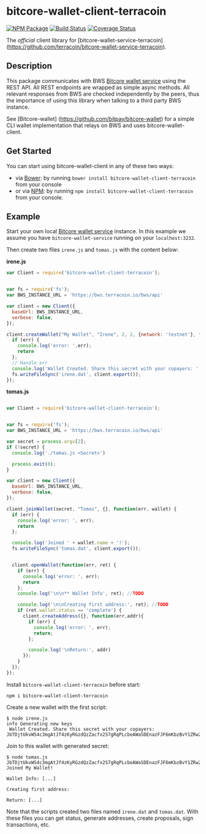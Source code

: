# bitcore-wallet-client-terracoin

[![NPM Package](https://img.shields.io/npm/v/bitcore-wallet-client-terracoin.svg?style=flat-square)](https://www.npmjs.org/package/bitcore-wallet-client-terracoin)
[![Build Status](https://img.shields.io/travis/terracoin/bitcore-wallet-client-terracoin.svg?branch=master&style=flat-square)](https://travis-ci.org/terracoin/bitcore-wallet-client-terracoin) 
[![Coverage Status](https://coveralls.io/repos/terracoin/bitcore-wallet-client-terracoin/badge.svg)](https://coveralls.io/r/terracoin/bitcore-wallet-client-terracoin)

The *official* client library for [bitcore-wallet-service-terracoin] (https://github.com/terracoin/bitcore-wallet-service-terracoin). 

## Description

This package communicates with BWS [Bitcore wallet service](https://github.com/terracoin/bitcore-wallet-service-terracoin) using the REST API. All REST endpoints are wrapped as simple async methods. All relevant responses from BWS are checked independently by the peers, thus the importance of using this library when talking to a third party BWS instance.

See [Bitcore-wallet] (https://github.com/bitpay/bitcore-wallet) for a simple CLI wallet implementation that relays on BWS and uses bitcore-wallet-client.

## Get Started

You can start using bitcore-wallet-client in any of these two ways:

* via [Bower](http://bower.io/): by running `bower install bitcore-wallet-client-terracoin` from your console
* or via [NPM](https://www.npmjs.com/package/bitcore-wallet-client-terracoin): by running `npm install bitcore-wallet-client-terracoin` from your console.

## Example

Start your own local [Bitcore wallet service](https://github.com/terracoin/bitcore-wallet-service-terracoin) instance. In this example we assume you have `bitcore-wallet-service` running on your `localhost:3232`.

Then create two files `irene.js` and `tomas.js` with the content below:

**irene.js**

``` javascript
var Client = require('bitcore-wallet-client-terracoin');


var fs = require('fs');
var BWS_INSTANCE_URL = 'https://bws.terracoin.io/bws/api'

var client = new Client({
  baseUrl: BWS_INSTANCE_URL,
  verbose: false,
});

client.createWallet("My Wallet", "Irene", 2, 2, {network: 'testnet'}, function(err, secret) {
  if (err) {
    console.log('error: ',err); 
    return
  };
  // Handle err
  console.log('Wallet Created. Share this secret with your copayers: ' + secret);
  fs.writeFileSync('irene.dat', client.export());
});
```

**tomas.js**

``` javascript

var Client = require('bitcore-wallet-client-terracoin');


var fs = require('fs');
var BWS_INSTANCE_URL = 'https://bws.terracoin.io/bws/api'

var secret = process.argv[2];
if (!secret) {
  console.log('./tomas.js <Secret>')

  process.exit(0);
}

var client = new Client({
  baseUrl: BWS_INSTANCE_URL,
  verbose: false,
});

client.joinWallet(secret, "Tomas", {}, function(err, wallet) {
  if (err) {
    console.log('error: ', err);
    return
  };

  console.log('Joined ' + wallet.name + '!');
  fs.writeFileSync('tomas.dat', client.export());


  client.openWallet(function(err, ret) {
    if (err) {
      console.log('error: ', err);
      return
    };
    console.log('\n\n** Wallet Info', ret); //TODO

    console.log('\n\nCreating first address:', ret); //TODO
    if (ret.wallet.status == 'complete') {
      client.createAddress({}, function(err,addr){
        if (err) {
          console.log('error: ', err);
          return;
        };

        console.log('\nReturn:', addr)
      });
    }
  });
});
```

Install `bitcore-wallet-client-terracoin` before start:

```
npm i bitcore-wallet-client-terracoin
```

Create a new wallet with the first script:

```
$ node irene.js
info Generating new keys 
 Wallet Created. Share this secret with your copayers: JbTDjtUkvWS4c3mgAtJf4zKyRGzdQzZacfx2S7gRqPLcbeAWaSDEnazFJF6mKbzBvY1ZRwZCbvT
```

Join to this wallet with generated secret:

```
$ node tomas.js JbTDjtUkvWS4c3mgAtJf4zKyRGzdQzZacfx2S7gRqPLcbeAWaSDEnazFJF6mKbzBvY1ZRwZCbvT
Joined My Wallet!

Wallet Info: [...]

Creating first address:

Return: [...]

```

Note that the scripts created two files named `irene.dat` and `tomas.dat`. With these files you can get status, generate addresses, create proposals, sign transactions, etc.


